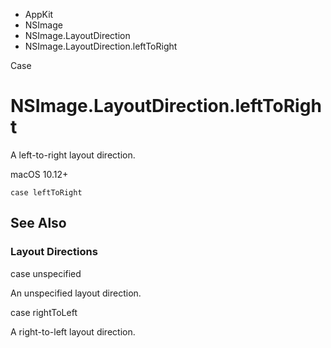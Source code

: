 

- AppKit
- NSImage
- NSImage.LayoutDirection
-  NSImage.LayoutDirection.leftToRight 

Case

# NSImage.LayoutDirection.leftToRight

A left-to-right layout direction.

macOS 10.12+

``` source
case leftToRight
```

## See Also

### Layout Directions

case unspecified

An unspecified layout direction.

case rightToLeft

A right-to-left layout direction.

